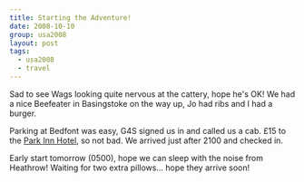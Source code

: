 ```yaml
---
title: Starting the Adventure!
date: 2008-10-10
group: usa2008
layout: post
tags:
  - usa2008
  - travel
---
```

Sad to see Wags looking quite nervous at the cattery, hope he's OK! We had a nice Beefeater in Basingstoke on the way up, Jo had ribs and I had a burger.

Parking at Bedfont was easy, G4S signed us in and called us a cab. &#163;15 to the [Park Inn Hotel](http://www.parkinn.co.uk/airporthotel-heathrow), so not bad. We arrived just after 2100 and checked in.

Early start tomorrow (0500), hope we can sleep with the noise from Heathrow! Waiting for two extra pillows... hope they arrive soon!